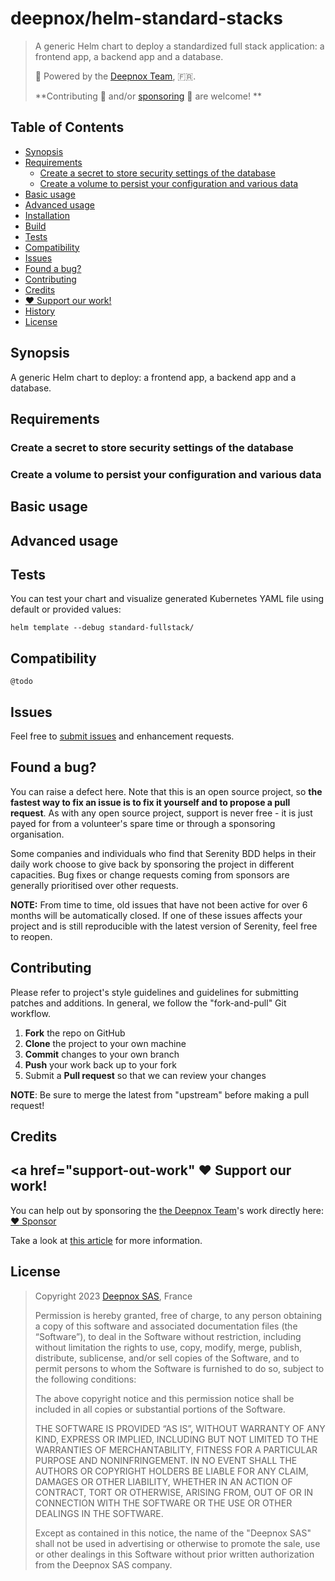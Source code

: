 # deepnox/helm-standard-stacks

> 
> A generic Helm chart to deploy a standardized full stack application: a frontend app, a backend app and a database.
> 
> 🚀 Powered by the [Deepnox Team](https://deepnox.io), 🇫🇷.
> 
> **Contributing 🙂 and/or [sponsoring]((https://github.com/sponsors/deepnox-io)) 🥰 are welcome! **
> 

## Table of Contents

* [Synopsis](#synopsis)
* [Requirements](#requirements)
  * [Create a secret to store security settings of the database](#requirements-secretstore) 
  * [Create a volume to persist your configuration and various data](#requirements-volume)
* [Basic usage](#basic-usage)
* [Advanced usage](#advanced-usage)
* [Installation](#installation)
* [Build](#build)
* [Tests](#tests)
* [Compatibility](#compatibility)
* [Issues](#issues)
* [Found a bug?](#found-a-bug)
* [Contributing](#contributing)
* [Credits](#credits)
* [❤️ Support our work!](#support-out-work)
* [History](#history)
* [License](#license)

## Synopsis 

A generic Helm chart to deploy: a frontend app, a backend app and a database.

## <a name="requirements" /> Requirements

### <a name="requirements-secretstore" /> Create a secret to store security settings of the database

### <a name="requirements-volume" /> Create a volume to persist your configuration and various data

## <a name="basic-usage" /> Basic usage

## <a name="advanced-usage" /> Advanced usage

## <a name="tests" /> Tests

You can test your chart and visualize generated Kubernetes YAML file using default or provided values:

```shell
helm template --debug standard-fullstack/
```

## <a name="compatibility" /> Compatibility

`@todo`

## <a name="issues"> Issues

Feel free to [submit issues](https://github.com/deepnox/helm-consistency-fullstack/issues) and enhancement requests.

## Found a bug?

You can raise a defect here. Note that this is an open source project, so **the fastest way to fix an issue is to fix it yourself and to propose a pull request**. As with any open source project, support is never free - it is just payed for from a volunteer's spare time or through a sponsoring organisation.

Some companies and individuals who find that Serenity BDD helps in their daily work choose to give back by sponsoring the project in different capacities. Bug fixes or change requests coming from sponsors are generally prioritised over other requests.

**NOTE:** From time to time, old issues that have not been active for over 6 months will be automatically closed. If one of these issues affects your project and is still reproducible with the latest version of Serenity, feel free to reopen.

## <a name="contributing" /> Contributing

Please refer to project's style guidelines and guidelines for submitting patches and additions. In general, we follow the "fork-and-pull" Git workflow.

1. **Fork** the repo on GitHub
2. **Clone** the project to your own machine
3. **Commit** changes to your own branch
4. **Push** your work back up to your fork
5. Submit a **Pull request** so that we can review your changes

**NOTE**: Be sure to merge the latest from "upstream" before making a pull request!

## <a name="credits" /> Credits

## <a href="support-out-work" ❤️ Support our work!

You can help out by sponsoring the [the Deepnox Team](https://deepnox.io)'s work directly here: [:heart: Sponsor](https://github.com/sponsors/deepnox-io)

Take a look at [this article](https://opensource.guide/how-to-contribute/#communicating-effectively) for more information.


## License

>
> Copyright 2023 [Deepnox SAS](https://deepnox.io), France
>
> Permission is hereby granted, free of charge, to any person obtaining a copy
> of this software and associated documentation files (the “Software”), to
> deal in the Software without restriction, including without limitation the
> rights to use, copy, modify, merge, publish, distribute, sublicense, and/or
> sell copies of the Software, and to permit persons to whom the Software
> is furnished to do so, subject to the following conditions:
>
> The above copyright notice and this permission notice shall be included in
> all copies or substantial portions of the Software.
>
> THE SOFTWARE IS PROVIDED “AS IS”, WITHOUT WARRANTY OF ANY KIND, EXPRESS OR
> IMPLIED, INCLUDING BUT NOT LIMITED TO THE WARRANTIES OF MERCHANTABILITY,
> FITNESS FOR A PARTICULAR PURPOSE AND NONINFRINGEMENT. IN NO EVENT SHALL THE
> AUTHORS OR COPYRIGHT HOLDERS BE LIABLE FOR ANY CLAIM, DAMAGES OR OTHER
> LIABILITY, WHETHER IN AN ACTION OF CONTRACT, TORT OR OTHERWISE, ARISING
> FROM, OUT OF OR IN CONNECTION WITH THE SOFTWARE OR THE USE OR OTHER DEALINGS IN THE SOFTWARE.
>
> Except as contained in this notice, the name of the "Deepnox SAS" shall not
> be used in advertising or otherwise to promote the sale, use or other dealings
> in this Software without prior written authorization from the Deepnox SAS company.
>



